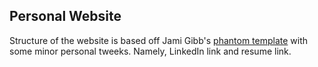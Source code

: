 ## Personal Website
Structure of the website is based off Jami Gibb's [phantom template](https://github.com/jamigibbs/phantom) with some minor personal tweeks. Namely, LinkedIn link and resume link. 